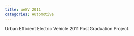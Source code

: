 ```yaml
---
title: ueEV 2011
categories: Automotive
---
```


Urban Efficient Electric Vehicle 2011 Post Graduation Project.